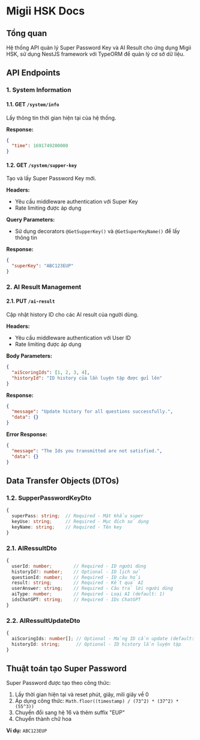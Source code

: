 # Migii HSK Docs

## Tổng quan

Hệ thống API quản lý Super Password Key và AI Result cho ứng dụng Migii HSK, sử dụng NestJS framework với TypeORM để quản lý cơ sở dữ liệu.

## API Endpoints

### 1. System Information

#### 1.1. GET `/system/info`
Lấy thông tin thời gian hiện tại của hệ thống.

**Response:**
```json
{
  "time": 1691749200000
}
```

#### 1.2. GET `/system/supper-key`
Tạo và lấy Super Password Key mới.

**Headers:**
- Yêu cầu middleware authentication với Super Key
- Rate limiting được áp dụng

**Query Parameters:**
- Sử dụng decorators `@GetSupperKey()` và `@GetSuperKeyName()` để lấy thông tin

**Response:**
```json
{
  "superKey": "ABC123EUP"
}
```

### 2. AI Result Management

#### 2.1. PUT `/ai-result`
Cập nhật history ID cho các AI result của người dùng.

**Headers:**
- Yêu cầu middleware authentication với User ID
- Rate limiting được áp dụng

**Body Parameters:**
```json
{
  "aiScoringIds": [1, 2, 3, 4],
  "historyId": "ID history của lần luyện tập được gửi lên"
}
```

**Response:**
```json
{
  "message": "Update history for all questions successfully.",
  "data": {}
}
```

**Error Response:**
```json
{
  "message": "The Ids you transmitted are not satisfied.",
  "data": {}
}
```

## Data Transfer Objects (DTOs)

### 1.2. SupperPasswordKeyDto
```typescript
{
  superPass: string;  // Required - Mật khẩu super
  keyUse: string;     // Required - Mục đích sử dụng
  keyName: string;    // Required - Tên key
}
```

### 2.1. AIRessultDto
```typescript
{
  userId: number;        // Required - ID người dùng
  historyId?: number;    // Optional - ID lịch sử
  questionId: number;    // Required - ID câu hỏi
  result: string;        // Required - Kết quả AI
  userAnswer: string;    // Required - Câu trả lời người dùng
  aiType: number;        // Required - Loại AI (default: 1)
  idsChatGPT: string;    // Required - IDs ChatGPT
}
```

### 2.2. AIRessultUpdateDto
```typescript
{
  aiScoringIds: number[]; // Optional - Mảng ID cần update (default: [1,2,3,4])
  historyId: string;      // Optional - ID history lần luyện tập
}
```

## Thuật toán tạo Super Password

Super Password được tạo theo công thức:
1. Lấy thời gian hiện tại và reset phút, giây, mili giây về 0
2. Áp dụng công thức: `Math.floor((timestamp) / (73^2) * (37^2) * (55^3))`
3. Chuyển đổi sang hệ 16 và thêm suffix "EUP"
4. Chuyển thành chữ hoa

**Ví dụ:** `ABC123EUP`